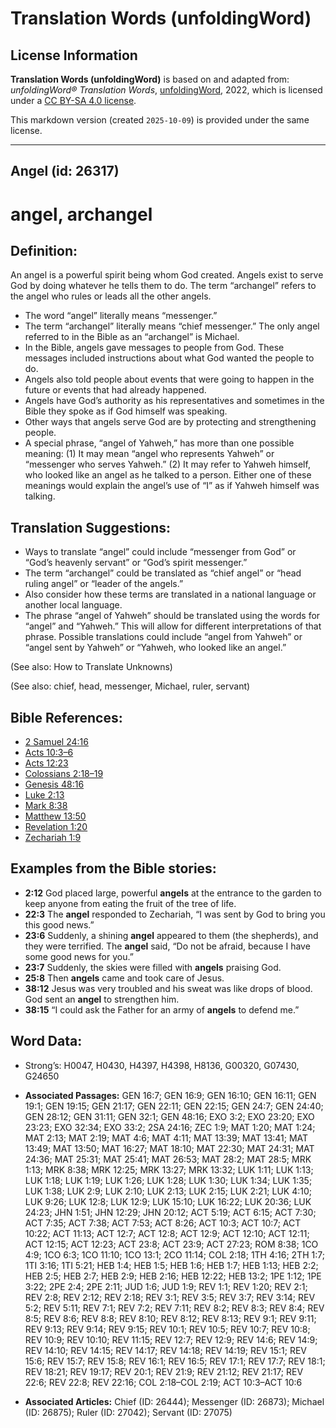 # Translation Words (unfoldingWord)

## License Information

**Translation Words (unfoldingWord)** is based on and adapted from: _unfoldingWord® Translation Words_, [unfoldingWord](https://unfoldingword.org/utw), 2022, which is licensed under a [CC BY-SA 4.0 license](https://creativecommons.org/licenses/by-sa/4.0/legalcode.en).

This markdown version (created `2025-10-09`) is provided under the same license.



--------------------------------

## Angel (id: 26317)

angel, archangel
================

Definition:
-----------

An angel is a powerful spirit being whom God created. Angels exist to serve God by doing whatever he tells them to do. The term “archangel” refers to the angel who rules or leads all the other angels.

* The word “angel” literally means “messenger.”
* The term “archangel” literally means “chief messenger.” The only angel referred to in the Bible as an “archangel” is Michael.
* In the Bible, angels gave messages to people from God. These messages included instructions about what God wanted the people to do.
* Angels also told people about events that were going to happen in the future or events that had already happened.
* Angels have God’s authority as his representatives and sometimes in the Bible they spoke as if God himself was speaking.
* Other ways that angels serve God are by protecting and strengthening people.
* A special phrase, “angel of Yahweh,” has more than one possible meaning: (1\) It may mean “angel who represents Yahweh” or “messenger who serves Yahweh.” (2\) It may refer to Yahweh himself, who looked like an angel as he talked to a person. Either one of these meanings would explain the angel’s use of “I” as if Yahweh himself was talking.

Translation Suggestions:
------------------------

* Ways to translate “angel” could include “messenger from God” or “God’s heavenly servant” or “God’s spirit messenger.”
* The term “archangel” could be translated as “chief angel” or “head ruling angel” or “leader of the angels.”
* Also consider how these terms are translated in a national language or another local language.
* The phrase “angel of Yahweh” should be translated using the words for “angel” and “Yahweh.” This will allow for different interpretations of that phrase. Possible translations could include “angel from Yahweh” or “angel sent by Yahweh” or “Yahweh, who looked like an angel.”

(See also: How to Translate Unknowns)

(See also: chief, head, messenger, Michael, ruler, servant)

Bible References:
-----------------

* [2 Samuel 24:16](https://ref.ly/2Sam24:16)
* [Acts 10:3–6](https://ref.ly/Acts10:3-Acts10:6)
* [Acts 12:23](https://ref.ly/Acts12:23)
* [Colossians 2:18–19](https://ref.ly/Col2:18-Col2:19)
* [Genesis 48:16](https://ref.ly/Gen48:16)
* [Luke 2:13](https://ref.ly/Luke2:13)
* [Mark 8:38](https://ref.ly/Mark8:38)
* [Matthew 13:50](https://ref.ly/Matt13:50)
* [Revelation 1:20](https://ref.ly/Rev1:20)
* [Zechariah 1:9](https://ref.ly/Zech1:9)

Examples from the Bible stories:
--------------------------------

* **2:12** God placed large, powerful **angels** at the entrance to the garden to keep anyone from eating the fruit of the tree of life.
* **22:3** The **angel** responded to Zechariah, “I was sent by God to bring you this good news.”
* **23:6** Suddenly, a shining **angel** appeared to them (the shepherds), and they were terrified. The **angel** said, “Do not be afraid, because I have some good news for you.”
* **23:7** Suddenly, the skies were filled with **angels** praising God.
* **25:8** Then **angels** came and took care of Jesus.
* **38:12** Jesus was very troubled and his sweat was like drops of blood. God sent an **angel** to strengthen him.
* **38:15** “I could ask the Father for an army of **angels** to defend me.”

Word Data:
----------

* Strong’s: H0047, H0430, H4397, H4398, H8136, G00320, G07430, G24650

* **Associated Passages:** GEN 16:7; GEN 16:9; GEN 16:10; GEN 16:11; GEN 19:1; GEN 19:15; GEN 21:17; GEN 22:11; GEN 22:15; GEN 24:7; GEN 24:40; GEN 28:12; GEN 31:11; GEN 32:1; GEN 48:16; EXO 3:2; EXO 23:20; EXO 23:23; EXO 32:34; EXO 33:2; 2SA 24:16; ZEC 1:9; MAT 1:20; MAT 1:24; MAT 2:13; MAT 2:19; MAT 4:6; MAT 4:11; MAT 13:39; MAT 13:41; MAT 13:49; MAT 13:50; MAT 16:27; MAT 18:10; MAT 22:30; MAT 24:31; MAT 24:36; MAT 25:31; MAT 25:41; MAT 26:53; MAT 28:2; MAT 28:5; MRK 1:13; MRK 8:38; MRK 12:25; MRK 13:27; MRK 13:32; LUK 1:11; LUK 1:13; LUK 1:18; LUK 1:19; LUK 1:26; LUK 1:28; LUK 1:30; LUK 1:34; LUK 1:35; LUK 1:38; LUK 2:9; LUK 2:10; LUK 2:13; LUK 2:15; LUK 2:21; LUK 4:10; LUK 9:26; LUK 12:8; LUK 12:9; LUK 15:10; LUK 16:22; LUK 20:36; LUK 24:23; JHN 1:51; JHN 12:29; JHN 20:12; ACT 5:19; ACT 6:15; ACT 7:30; ACT 7:35; ACT 7:38; ACT 7:53; ACT 8:26; ACT 10:3; ACT 10:7; ACT 10:22; ACT 11:13; ACT 12:7; ACT 12:8; ACT 12:9; ACT 12:10; ACT 12:11; ACT 12:15; ACT 12:23; ACT 23:8; ACT 23:9; ACT 27:23; ROM 8:38; 1CO 4:9; 1CO 6:3; 1CO 11:10; 1CO 13:1; 2CO 11:14; COL 2:18; 1TH 4:16; 2TH 1:7; 1TI 3:16; 1TI 5:21; HEB 1:4; HEB 1:5; HEB 1:6; HEB 1:7; HEB 1:13; HEB 2:2; HEB 2:5; HEB 2:7; HEB 2:9; HEB 2:16; HEB 12:22; HEB 13:2; 1PE 1:12; 1PE 3:22; 2PE 2:4; 2PE 2:11; JUD 1:6; JUD 1:9; REV 1:1; REV 1:20; REV 2:1; REV 2:8; REV 2:12; REV 2:18; REV 3:1; REV 3:5; REV 3:7; REV 3:14; REV 5:2; REV 5:11; REV 7:1; REV 7:2; REV 7:11; REV 8:2; REV 8:3; REV 8:4; REV 8:5; REV 8:6; REV 8:8; REV 8:10; REV 8:12; REV 8:13; REV 9:1; REV 9:11; REV 9:13; REV 9:14; REV 9:15; REV 10:1; REV 10:5; REV 10:7; REV 10:8; REV 10:9; REV 10:10; REV 11:15; REV 12:7; REV 12:9; REV 14:6; REV 14:9; REV 14:10; REV 14:15; REV 14:17; REV 14:18; REV 14:19; REV 15:1; REV 15:6; REV 15:7; REV 15:8; REV 16:1; REV 16:5; REV 17:1; REV 17:7; REV 18:1; REV 18:21; REV 19:17; REV 20:1; REV 21:9; REV 21:12; REV 21:17; REV 22:6; REV 22:8; REV 22:16; COL 2:18–COL 2:19; ACT 10:3–ACT 10:6
* **Associated Articles:** Chief (ID: 26444); Messenger (ID: 26873); Michael (ID: 26875); Ruler (ID: 27042); Servant (ID: 27075)

